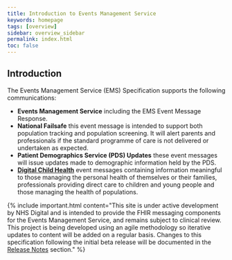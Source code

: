 ```yaml
---
title: Introduction to Events Management Service
keywords: homepage
tags: [overview]
sidebar: overview_sidebar
permalink: index.html
toc: false
---
```


## Introduction ##

The Events Management Service (EMS) Specification supports the following communications:

- **Events Management Service** including the EMS Event Message Response.
- **National Failsafe** this event message is intended to support both population tracking and population screening. It will alert parents and professionals if the standard programme of care is not delivered or undertaken as expected.
- **Patient Demographics Service (PDS) Updates** these event messages will issue updates made to demographic information held by the PDS.
- **[Digital Child Health](https://developer.nhs.uk/library/interoperability/digital-child-health)** event messages containing information meaningful to those managing the personal health of themselves or their families, professionals providing direct care to children and young people and those managing the health of populations. 

{% include important.html content="This site is under active development by NHS Digital and is intended to provide the FHIR messaging components for the Events Management Service, and remains subject to clinical review. This project is being developed using an agile methodology so iterative updates to content will be added on a regular basis. Changes to this specification following the initial beta release will be documented in the [Release Notes](overview_release_notes.html) section." %}